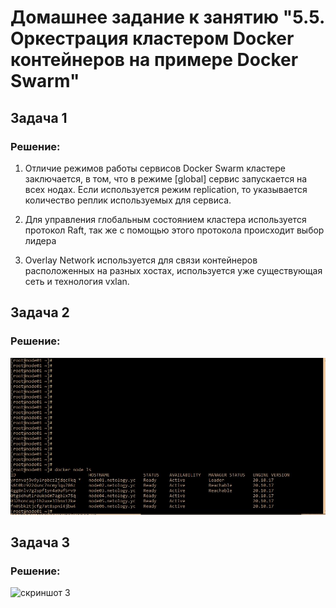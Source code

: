 # Домашнее задание к занятию "5.5. Оркестрация кластером Docker контейнеров на примере Docker Swarm"

## Задача 1

### Решение:

1. Отличие режимов работы сервисов Docker Swarm кластере заключается, в том, что в режиме [global] сервис запускается на всех нодах. Если используется режим  replication, то указывается количество реплик используемых для сервиса.

2. Для управления глобальным состоянием кластера используется протокол Raft, так же с помощью этого протокола происходит выбор лидера

3. Overlay Network используется для связи контейнеров расположенных на разных хостах, используется уже существующая сеть и технология vxlan. 

## Задача 2

### Решение:

![скриншот 2](assets/swarm2.jpg)

## Задача 3

### Решение:

![скриншот 3](assets/swarm3.jpgpng)
 
